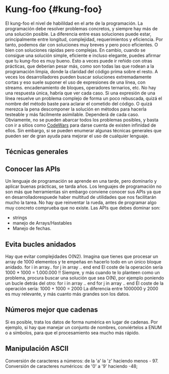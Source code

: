 # Kung-foo {#kung-foo}

El kung-foo el nivel de habilildad en el arte de la programación. La programación debe resolver problemas concretos, y siempre hay más de una solución posible. La diferencia entre esas soluciones puede estar, principalmente entre longitud,
complejidad, requerimientos y eficiencia. Por tanto, podemos dar con soluciones muy breves y pero poco eficientes.
O bien con soluciones rápidas pero complejas. En cambio, cuando se consigue una solución simple, eficiente e incluso elegante,
puedes afirmar que tu kung-foo es muy bueno.
Esto a veces puede ir reñido con otras prácticas, que deberían pesar más, como son todas las que rodean a la programación
limpia, donde la claridad del código prima sobre el resto. A veces los desarrolladores pueden buscar soluciones extremadamente cortas y eso suele suponer el uso de expresiones de una línea, con streams. encadenamiento de bloques, operadores ternarios, etc. No hay una respuesta única, habría  que ver cada caso. Si una expresión de una línea resuelve un problema complejo de forma un poco rebuscada, quizá el nombre del método baste para aclarar el cometido del código. O quizá merezca la pena descomponer la solución en métodos para hacerla testeable y más fácilmente asimilable. Dependerá de cada caso.
Obviamente, no se pueden abarcar todos los problemas posibles, y basta con ir a sitios como [CodeWars](https://www.codewars.com)
para darse cuenta de existen infinidad de ellos. Sin embargo, si se pueden enumerar algunas técnicas generales que pueden
ser de gran ayuda para mejorar el uso de cualquier lenguaje.

## Técnicas generales
## Conocer las APIs
Un lenguaje de programación se aprende en una tarde, pero dominarlo y aplicar buenas prácticas, se tarda años.
Los lenguajes de programación no son más que herramientas sin embargo conviene conocer sus APIs ya que en desarrolladorespuede haber multitud de utilidades que nos facilitarán mucho la tarea. No hay que reinventar la rueda, antes de programar algo muy concreto comprueba que no existe. Las APIs que debes dominar son:
- strings
- manejo de Arrays/Hastables
- Manejo de fechas.

## Evita bucles anidados
Hay que evitar complejidades O(N2). Imagina que tienes que procesar un array de 1000 elementos y te empeñas en hacerlo todo en un único bloque anidado.
for i in array..
  for j in array ..
  end
end
El coste de la operación sería 1000 * 1000 = 1.000.000 !!
Siempre, y más cuando te lo planteen como un problema, procura buscar una solución que sea O(N), por ejemplo poniendo
un bucle detrás del otro:
for i in array ..
end
for j in array ..
end
El coste de la operación sería: 1000 + 1000 = 2000
La diferencia entre 1000000 y 2000 es muy relevante, y más cuanto más grandes son los datos.

## Números mejor que cadenas
Si es posible, trata los datos de forma numérica en lugar de cadenas. Por ejemplo, si hay que manejar un conjunto de nombres,
conviértelos a ENUM o a símbolos, para que el procesamiento sea mucho más rápido.

## Manipulación ASCII
Conversión de caracteres a números: de la 'a' la 'z' haciendo menos - 97.
Conversión de caracteres numéricos: de '0' a '9' haciendo -48;
